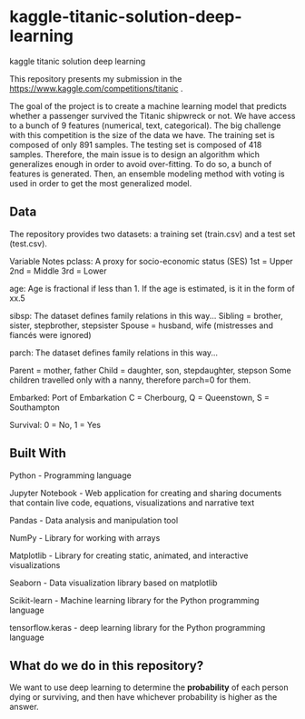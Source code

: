 # kaggle-titanic-solution-deep-learning
kaggle titanic solution deep learning

This repository presents my submission in the https://www.kaggle.com/competitions/titanic .

The goal of the project is to create a machine learning model that predicts whether a passenger survived the Titanic shipwreck or not.
We have access to a bunch of 9 features (numerical, text, categorical). The big challenge with this competition is the size of the data we have. The training set is composed of only 891 samples. The testing set is composed of 418 samples.
Therefore, the main issue is to design an algorithm which generalizes enough in order to avoid over-fitting. To do so, a bunch of features is generated. Then, an ensemble modeling method with voting is used in order to get the most generalized model.

## Data

The repository provides two datasets: a training set (train.csv) and a test set (test.csv).

Variable Notes
pclass: A proxy for socio-economic status (SES) 1st = Upper 2nd = Middle 3rd = Lower

age: Age is fractional if less than 1. If the age is estimated, is it in the form of xx.5

sibsp: The dataset defines family relations in this way... Sibling = brother, sister, stepbrother, stepsister Spouse = husband, wife (mistresses and fiancés were ignored)

parch: The dataset defines family relations in this way...

Parent = mother, father Child = daughter, son, stepdaughter, stepson Some children travelled only with a nanny, therefore parch=0 for them.

Embarked: Port of Embarkation C = Cherbourg, Q = Queenstown, S = Southampton

Survival: 0 = No, 1 = Yes

## Built With

Python - Programming language

Jupyter Notebook - Web application for creating and sharing documents that contain live code, equations, visualizations and narrative text

Pandas - Data analysis and manipulation tool

NumPy - Library for working with arrays

Matplotlib - Library for creating static, animated, and interactive visualizations

Seaborn - Data visualization library based on matplotlib

Scikit-learn - Machine learning library for the Python programming language

tensorflow.keras - deep learning library for the Python programming language

## What do we do in this repository?

We want to use deep learning to determine the **probability** of each person dying or surviving, and then have whichever probability is higher as the answer.
